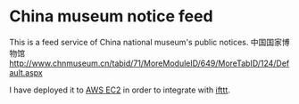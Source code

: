 China museum notice feed
=====================

This is a feed service of China national museum's public notices. 中国国家博物馆 http://www.chnmuseum.cn/tabid/71/MoreModuleID/649/MoreTabID/124/Default.aspx

I have deployed it to [AWS EC2](http://ec2-54-201-116-213.us-west-2.compute.amazonaws.com:81/feed) in order to integrate with [ifttt](http://ifttt.com/).
